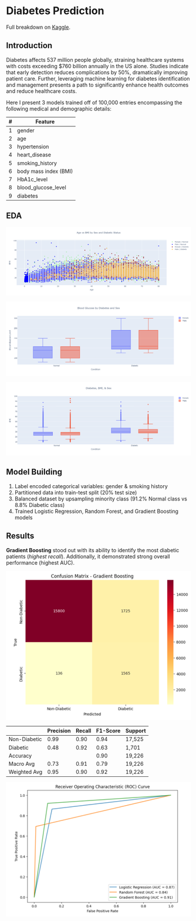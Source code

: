 # Diabetes Prediction
Full breakdown on [Kaggle](https://www.kaggle.com/code/maxboonjindasup/diabetes-prediction).

## Introduction
Diabetes affects 537 million people globally, straining healthcare systems with costs exceeding $760 billion annually in the US alone. Studies indicate that early detection reduces complications by 50%, dramatically improving patient care. Further, leveraging machine learning for diabetes identification and management presents a path to significantly enhance health outcomes and reduce healthcare costs.

Here I present 3 models trained off of 100,000 entries encompassing the following medical and demographic details:

| #   | Feature              |
| --- | -------------------- |
| 1   | gender               |
| 2   | age                  |
| 3   | hypertension         |
| 4   | heart_disease        |
| 5   | smoking_history      |
| 6   | body mass index (BMI)|
| 7   | HbA1c_level          |
| 8   | blood_glucose_level  |
| 9   | diabetes             |

## EDA

![](https://github.com/MaxBoonjindasup/diabetes_prediction/blob/main/age_vs_bmi.png)

![](https://github.com/MaxBoonjindasup/diabetes_prediction/blob/main/blood_glucose.png)

![](https://github.com/MaxBoonjindasup/diabetes_prediction/blob/main/diabetes_bmi_sex.png)

## Model Building
1. Label encoded categorical variables: gender & smoking history
2. Partitioned data into train-test split (20% test size)
3. Balanced dataset by upsampling minority class (91.2% Normal class vs 8.8% Diabetic class)
4. Trained Logistic Regression, Random Forest, and Gradient Boosting models

## Results
**Gradient Boosting** stood out with its ability to identify the most diabetic patients (*highest recall*). Additionally, it demonstrated strong overall performance (highest AUC).

![](https://github.com/MaxBoonjindasup/diabetes_prediction/blob/main/confusion_matrix_gradient_boosting.png)

|               | Precision | Recall | F1-Score | Support |
|--------------|-----------|--------|----------|---------|
| Non-Diabetic |   0.99    |  0.90  |   0.94   | 17,525  |
|   Diabetic   |   0.48    |  0.92  |   0.63   |  1,701  |
|    Accuracy  |           |        |   0.90   | 19,226  |
|  Macro Avg   |   0.73    |  0.91  |   0.79   | 19,226  |
| Weighted Avg |   0.95    |  0.90  |   0.92   | 19,226  |

![](https://github.com/MaxBoonjindasup/diabetes_prediction/blob/main/roc_curve.png)
